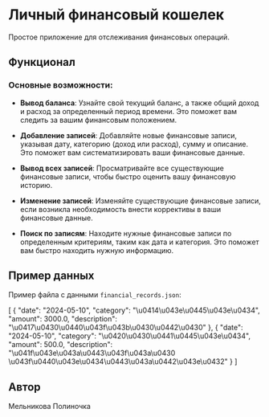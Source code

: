 
# Личный финансовый кошелек

Простое приложение для отслеживания финансовых операций.

## Функционал

### Основные возможности:

- **Вывод баланса**: Узнайте свой текущий баланс, а также общий доход и расход за определенный период времени. Это поможет вам следить за вашим финансовым положением.
  
- **Добавление записей**: Добавляйте новые финансовые записи, указывая дату, категорию (доход или расход), сумму и описание. Это поможет вам систематизировать ваши финансовые данные.

- **Вывод всех записей**: Просматривайте все существующие финансовые записи, чтобы быстро оценить вашу финансовую историю.

- **Изменение записей**: Изменяйте существующие финансовые записи, если возникла необходимость внести коррективы в ваши финансовые данные.

- **Поиск по записям**: Находите нужные финансовые записи по определенным критериям, таким как дата и категория. Это поможет вам быстро находить нужную информацию.

## Пример данных

Пример файла с данными `financial_records.json`:

[
    {
        "date": "2024-05-10",
        "category": "\u0414\u043e\u0445\u043e\u0434",
        "amount": 3000.0,
        "description": "\u0417\u0430\u0440\u043f\u043b\u0430\u0442\u0430"
    },
    {
        "date": "2024-05-10",
        "category": "\u0420\u0430\u0441\u0445\u043e\u0434",
        "amount": 500.0,
        "description": "\u041f\u043e\u043a\u0443\u043f\u043a\u0430 \u043f\u0440\u043e\u0434\u0443\u043a\u0442\u043e\u0432"
    }
]
## Автор
Мельникова Полиночка 


